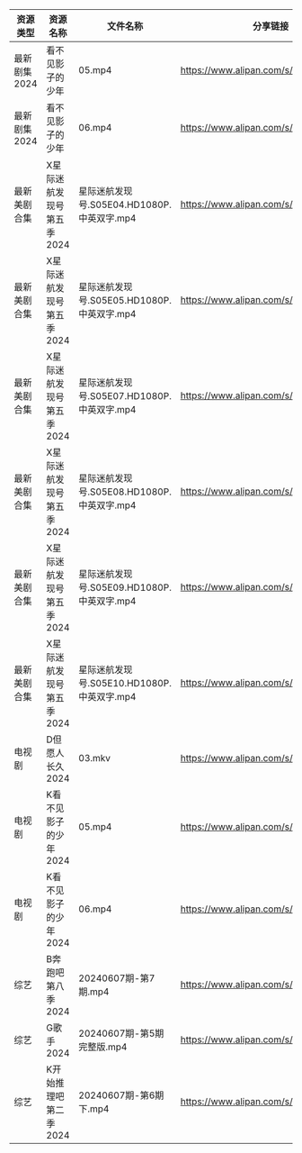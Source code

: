 | 资源类型     | 资源名称            | 文件名称                            | 分享链接                                 | 更新时间                |
| -------- | --------------- | ------------------------------- | ------------------------------------ | ------------------- |
| 最新剧集2024 | 看不见影子的少年        | 05.mp4                          | https://www.alipan.com/s/AG3WvgiH1Fz | 2024-06-08 06:00:22 |
| 最新剧集2024 | 看不见影子的少年        | 06.mp4                          | https://www.alipan.com/s/AG3WvgiH1Fz | 2024-06-08 06:00:21 |
| 最新美剧合集   | X星际迷航发现号第五季2024 | 星际迷航发现号.S05E04.HD1080P.中英双字.mp4 | https://www.alipan.com/s/gGa5nCpeXV3 | 2024-06-08 00:08:51 |
| 最新美剧合集   | X星际迷航发现号第五季2024 | 星际迷航发现号.S05E05.HD1080P.中英双字.mp4 | https://www.alipan.com/s/gGa5nCpeXV3 | 2024-06-08 00:08:51 |
| 最新美剧合集   | X星际迷航发现号第五季2024 | 星际迷航发现号.S05E07.HD1080P.中英双字.mp4 | https://www.alipan.com/s/gGa5nCpeXV3 | 2024-06-08 00:08:50 |
| 最新美剧合集   | X星际迷航发现号第五季2024 | 星际迷航发现号.S05E08.HD1080P.中英双字.mp4 | https://www.alipan.com/s/gGa5nCpeXV3 | 2024-06-08 00:08:50 |
| 最新美剧合集   | X星际迷航发现号第五季2024 | 星际迷航发现号.S05E09.HD1080P.中英双字.mp4 | https://www.alipan.com/s/gGa5nCpeXV3 | 2024-06-08 00:08:49 |
| 最新美剧合集   | X星际迷航发现号第五季2024 | 星际迷航发现号.S05E10.HD1080P.中英双字.mp4 | https://www.alipan.com/s/gGa5nCpeXV3 | 2024-06-08 00:08:49 |
| 电视剧      | D但愿人长久2024      | 03.mkv                          | https://www.alipan.com/s/FhuZUhrsRyc | 2024-06-08 00:05:16 |
| 电视剧      | K看不见影子的少年2024   | 05.mp4                          | https://www.alipan.com/s/iueM2iRU12p | 2024-06-08 06:00:11 |
| 电视剧      | K看不见影子的少年2024   | 06.mp4                          | https://www.alipan.com/s/iueM2iRU12p | 2024-06-08 06:00:11 |
| 综艺       | B奔跑吧第八季2024     | 20240607期-第7期.mp4               | https://www.alipan.com/s/CAcGkk8vZXT | 2024-06-08 00:06:43 |
| 综艺       | G歌手2024         | 20240607期-第5期完整版.mp4            | https://www.alipan.com/s/2dNKCR1mK3D | 2024-06-08 00:06:58 |
| 综艺       | K开始推理吧第二季2024   | 20240607期-第6期下.mp4              | https://www.alipan.com/s/1KidtWGLx2b | 2024-06-08 00:07:13 |
